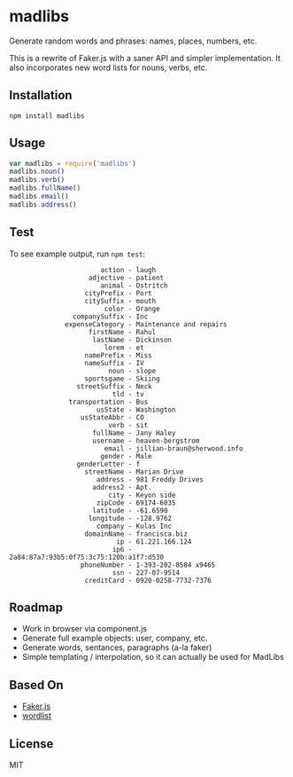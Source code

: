 # madlibs

Generate random words and phrases: names, places, numbers, etc.

This is a rewrite of Faker.js with a saner API and simpler implementation.
It also incorporates new word lists for nouns, verbs, etc.

## Installation

```
npm install madlibs
```

## Usage

```js
var madlibs = require('madlibs')
madlibs.noun()
madlibs.verb()
madlibs.fullName()
madlibs.email()
madlibs.address()
```

## Test

To see example output, run `npm test`:

```
                       action - laugh
                    adjective - patient
                       animal - Ostritch
                   cityPrefix - Port
                   citySuffix - mouth
                        color - Orange
                companySuffix - Inc
              expenseCategory - Maintenance and repairs
                    firstName - Rahul
                     lastName - Dickinson
                        lorem - et
                   namePrefix - Miss
                   nameSuffix - IV
                         noun - slope
                   sportsgame - Skiing
                 streetSuffix - Neck
                          tld - tv
               transportation - Bus
                      usState - Washington
                  usStateAbbr - CO
                         verb - sit
                     fullName - Jany Haley
                     username - heaven-bergstrom
                        email - jillian-braun@sherwood.info
                       gender - Male
                 genderLetter - f
                   streetName - Marian Drive
                      address - 981 Freddy Drives
                     address2 - Apt.
                         city - Keyon side
                      zipCode - 69174-6035
                     latitude - -61.6590
                    longitude - -128.9762
                      company - Kulas Inc
                   domainName - francisca.biz
                           ip - 61.221.166.124
                          ip6 - 2a84:87a7:93b5:0f75:3c75:120b:a1f7:d530
                  phoneNumber - 1-393-202-8584 x9465
                          ssn - 227-07-9514
                   creditCard - 0920-0258-7732-7376
```

## Roadmap

* Work in browser via component.js
* Generate full example objects: user, company, etc.
* Generate words, sentances, paragraphs (a-la faker)
* Simple templating / interpolation, so it can actually be used for MadLibs

## Based On

* [Faker.js](https://github.com/Marak/Faker.js)
* [wordlist](https://github.com/xaviershay/mnemonicker-wordlist)

## License

MIT
